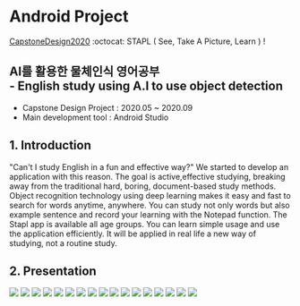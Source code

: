 # Android Project
[CapstoneDesign2020](https://github.com/chlgkrws/Capstone_Design_2020)
:octocat: STAPL ( See, Take A Picture, Learn ) !
   
   
## AI를 활용한 물체인식 영어공부   <br/> - English study using A.I to use object detection   
* Capstone Design Project : 2020.05 ~ 2020.09 
* Main development tool   : Android Studio
   
## 1. Introduction   
 "Can't I study English in a fun and effective way?" We started to develop an application with this reason. The goal is active,effective studying, breaking away from the traditional hard, boring, document-based study methods. Object recognition technology using deep learning makes it easy and fast to search for words anytime, anywhere. You can study not only words but also example sentence and record your learning with the Notepad function. The Stapl app is available all age groups. You can learn simple usage and use the application efficiently. It will be applied in real life a new way of studying, not a routine study.
 
 
## 2. Presentation
![](img/슬라이드01.JPG)
![](img/슬라이드02.JPG)
![](img/슬라이드03.JPG)
![](img/슬라이드04.JPG)
![](img/슬라이드05.JPG)
![](img/슬라이드06.JPG)
![](img/슬라이드07.JPG)
![](img/슬라이드08.JPG)
![](img/슬라이드09.JPG)
![](img/슬라이드10.JPG)
![](img/슬라이드11.JPG)
![](img/슬라이드12.JPG)
![](img/슬라이드13.JPG)
![](img/슬라이드14.JPG)
![](img/슬라이드15.JPG)
![](img/슬라이드16.JPG)
![](img/슬라이드17.JPG)

